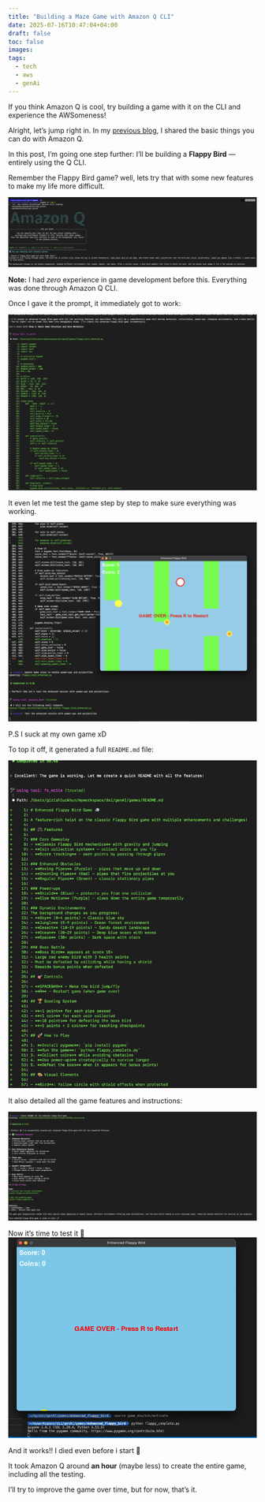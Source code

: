 ```yaml
---
title: "Building a Maze Game with Amazon Q CLI"
date: 2025-07-16T10:47:04+04:00
draft: false
toc: false
images:
tags:
  - tech
  - aws
  - genAi
---
```


If you think Amazon Q is cool, try building a game with it on the CLI and experience the AWSomeness! 

Alright, let’s jump right in. In my [previous blog](https://girishluckhun.com/technical/2025/02/), I shared the basic things you can do with Amazon Q.

In this post, I’m going one step further: I’ll be building a **Flappy Bird** — entirely using the Q CLI.

Remember the Flappy Bird game? well, lets try that with some new features to make my life more difficult.

![alt text](./images/01.png)

**Note:** I had *zero* experience in game development before this. Everything was done through Amazon Q CLI.

Once I gave it the prompt, it immediately got to work:

![alt text](./images/02.png)

It even let me test the game step by step to make sure everything was working.

![alt text](./images/03.png)

P.S I suck at my own game xD

To top it off, it generated a full `README.md` file:

![alt text](./images/04.png)

It also detailed all the game features and instructions:

![alt text](./images/05.png)


Now it’s time to test it 🚀
![alt text](./images/06.png)


And it works!! 
I died even before i start 🤣 

It took Amazon Q around **an hour** (maybe less) to create the entire game, including all the testing.

I’ll try to improve the game over time, but for now, that’s it.

